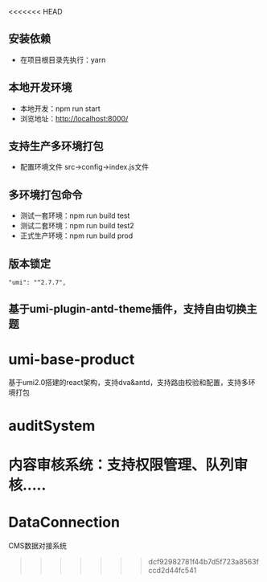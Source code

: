 <<<<<<< HEAD
<!--
 * @Descripttion: 
 * @version: 
 * @Author: big bug
 * @Date: 2020-06-01 14:54:22
 * @LastEditTime: 2020-06-23 17:21:08
--> 
## 安装依赖
+ 在项目根目录先执行：yarn

## 本地开发环境
+ 本地开发：npm run start
+ 浏览地址：[http://localhost:8000/](http://localhost:8000/)

## 支持生产多环境打包
+ 配置环境文件 src->config->index.js文件

## 多环境打包命令
+ 测试一套环境：npm run build test
+ 测试二套环境：npm run build test2
+ 正式生产环境：npm run build prod

## 版本锁定
```
"umi": "^2.7.7",
```

## 基于umi-plugin-antd-theme插件，支持自由切换主题


# umi-base-product
基于umi2.0搭建的react架构，支持dva&amp;antd，支持路由校验和配置，支持多环境打包
# auditSystem
内容审核系统：支持权限管理、队列审核.....
=======
# DataConnection
CMS数据对接系统
>>>>>>> dcf92982781f44b7d5f723a8563fccd2d44fc541
